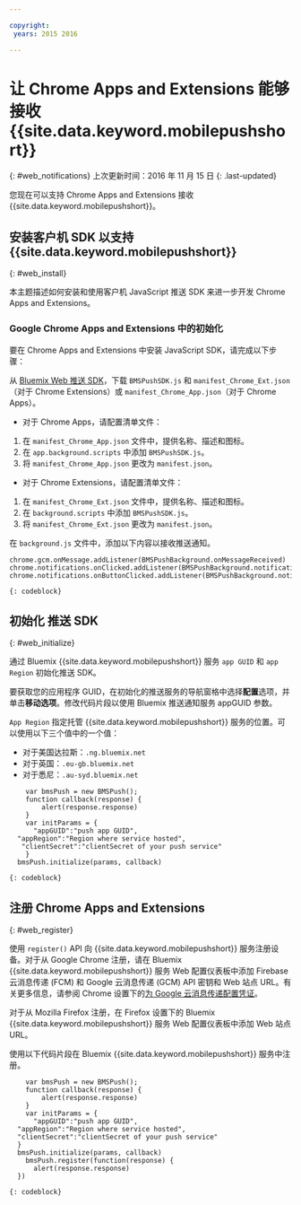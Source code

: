 ```yaml
---

copyright:
 years: 2015 2016

---
```



# 让 Chrome Apps and Extensions 能够接收 {{site.data.keyword.mobilepushshort}} 
{: #web_notifications}
上次更新时间：2016 年 11 月 15 日
{: .last-updated}

您现在可以支持 Chrome Apps and Extensions 接收 {{site.data.keyword.mobilepushshort}}。

## 安装客户机 SDK 以支持 {{site.data.keyword.mobilepushshort}}
{: #web_install}

本主题描述如何安装和使用客户机 JavaScript 推送 SDK 来进一步开发 Chrome Apps and Extensions。

### Google Chrome Apps and Extensions 中的初始化

要在 Chrome Apps and Extensions 中安装 JavaScript SDK，请完成以下步骤：

从 [Bluemix Web 推送 SDK](https://codeload.github.com/ibm-bluemix-mobile-services/bms-clientsdk-javascript-webpush/zip/master)，下载 `BMSPushSDK.js` 和 `manifest_Chrome_Ext.json`（对于 Chrome Extensions）或 `manifest_Chrome_App.json`（对于 Chrome Apps）。



- 对于 Chrome Apps，请配置清单文件：
 1. 在 `manifest_Chrome_App.json` 文件中，提供名称、描述和图标。
 2. 在 `app.background.scripts` 中添加 `BMSPushSDK.js`。
 3. 将 `manifest_Chrome_App.json` 更改为 `manifest.json`。

- 对于 Chrome Extensions，请配置清单文件：
 1. 在 `manifest_Chrome_Ext.json` 文件中，提供名称、描述和图标。
 2. 在 `background.scripts` 中添加 `BMSPushSDK.js`。
 3. 将 `manifest_Chrome_Ext.json` 更改为 `manifest.json`。

在 `background.js` 文件中，添加以下内容以接收推送通知。 
```
chrome.gcm.onMessage.addListener(BMSPushBackground.onMessageReceived)
chrome.notifications.onClicked.addListener(BMSPushBackground.notification_onClicked);
chrome.notifications.onButtonClicked.addListener(BMSPushBackground.notifiation_buttonClicked); 
```
	{: codeblock}



## 初始化 推送 SDK 
{: #web_initialize}

通过 Bluemix {{site.data.keyword.mobilepushshort}} 服务 `app GUID` 和 `app Region` 初始化推送 SDK。  

要获取您的应用程序 GUID，在初始化的推送服务的导航窗格中选择**配置**选项，并单击**移动选项**。修改代码片段以使用 Bluemix 推送通知服务 appGUID 参数。 

`App Region` 指定托管 {{site.data.keyword.mobilepushshort}} 服务的位置。可以使用以下三个值中的一个值：

 - 对于美国达拉斯：`.ng.bluemix.net`
 - 对于英国：`.eu-gb.bluemix.net`
 - 对于悉尼：`.au-syd.bluemix.net`

```
    var bmsPush = new BMSPush();
    function callback(response) {
        alert(response.response)
    }
    var initParams = {
      "appGUID":"push app GUID",
  "appRegion":"Region where service hosted",
   "clientSecret":"clientSecret of your push service"
    }
  bmsPush.initialize(params, callback)
```
	{: codeblock}

## 注册 Chrome Apps and Extensions
{: #web_register}

使用 `register()` API 向 {{site.data.keyword.mobilepushshort}} 服务注册设备。对于从 Google Chrome 注册，请在 Bluemix {{site.data.keyword.mobilepushshort}} 服务 Web 配置仪表板中添加 Firebase 云消息传递 (FCM) 和 Google 云消息传递 (GCM) API 密钥和 Web 站点 URL。有关更多信息，请参阅 Chrome 设置下的[为 Google 云消息传递配置凭证](t_push_provider_android.html)。

对于从 Mozilla Firefox 注册，在 Firefox 设置下的 Bluemix {{site.data.keyword.mobilepushshort}} 服务 Web 配置仪表板中添加 Web 站点 URL。

使用以下代码片段在 Bluemix {{site.data.keyword.mobilepushshort}} 服务中注册。
```
    var bmsPush = new BMSPush();
    function callback(response) {
        alert(response.response)
    }
    var initParams = {
      "appGUID":"push app GUID",
  "appRegion":"Region where service hosted",
  "clientSecret":"clientSecret of your push service"
  }
  bmsPush.initialize(params, callback)
    bmsPush.register(function(response) {
      alert(response.response)
  })
```
    {: codeblock}




